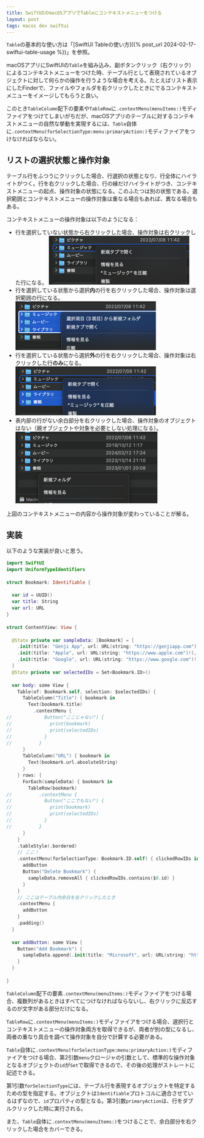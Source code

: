 ```yaml
---
title: SwiftUIのmacOSアプリでTableにコンテキストメニューをつける
layout: post
tags: macos dev swiftui
---
```


`Table`の基本的な使い方は「[SwiftUI Tableの使い方]({% post_url 2024-02-17-swiftui-table-usage %})」を参照。

macOSアプリにSwiftUIの`Table`を組み込み、副ボタンクリック（右クリック）によるコンテキストメニューをつけた時、テーブル行として表現されているオブジェクトに対して何らかの操作を行うような場合を考える。たとえばリスト表示にしたFinderで、ファイルやフォルダを右クリックしたときにでるコンテキストメニューをイメージしてもらうと良い。

このとき`TableColumn`配下の要素や`TableRow`に`.contextMenu(menuItems:)`モディファイアをつけてしまいがちだが、macOSアプリのテーブルに対するコンテキストメニューの自然な挙動を実現するには、`Table`自体に`.contextMenu(forSelectionType:menu:primaryAction:)`モディファイアをつけなければならない。

## リストの選択状態と操作対象

テーブル行をふつうにクリックした場合、行選択の状態となり、行全体にハイライトがつく。行を右クリックした場合、行の縁だけハイライトがつき、コンテキストメニューの起点、操作対象の状態になる。このふたつは別の状態である。選択範囲とコンテキストメニューの操作対象は重なる場合もあれば、異なる場合もある。

コンテキストメニューの操作対象は以下のようになる：

- 行を選択していない状態から右クリックした場合、操作対象は右クリックした行になる。
  ![](/blog/img/20240220/right-click-no-selection.png)
- 行を選択している状態から選択**内**の行を右クリックした場合、操作対象は選択範囲の行になる。
  ![](/blog/img/20240220/right-click-inside-selection.png)
- 行を選択している状態から選択**外**の行を右クリックした場合、操作対象は右クリックした行**のみ**になる。
  ![](/blog/img/20240220/right-click-outside-selection.png)
- 表内部の行がない余白部分を右クリックした場合、操作対象のオブジェクトはない（親オブジェクトや対象を必要としない処理になる）。
  ![](/blog/img/20240220/right-click-in-blank-space.png)

上図のコンテキストメニューの内容から操作対象が変わっていることが解る。

## 実装

以下のような実装が良いと思う。

```swift
import SwiftUI
import UniformTypeIdentifiers

struct Bookmark: Identifiable {

  var id = UUID()
  var title: String
  var url: URL
}

struct ContentView: View {

  @State private var sampleData: [Bookmark] = [
    .init(title: "Genji App", url: URL(string: "https://genjiapp.com")!),
    .init(title: "Apple", url: URL(string: "https://www.apple.com")!),
    .init(title: "Google", url: URL(string: "https://www.google.com")!)
  ]
  @State private var selectedIDs = Set<Bookmark.ID>()

  var body: some View {
    Table(of: Bookmark.self, selection: $selectedIDs) {
      TableColumn("Title") { bookmark in
        Text(bookmark.title)
          .contextMenu {
//            Button("ここじゃない") {
//              print(bookmark)
//              print(selectedIDs)
//            }
//          }
      }
      TableColumn("URL") { bookmark in
        Text(bookmark.url.absoluteString)
      }
    } rows: {
      ForEach(sampleData) { bookmark in
        TableRow(bookmark)
//          .contextMenu {
//            Button("ここでもない") {
//              print(bookmark)
//              print(selectedIDs)
//            }
//          }
      }
    }
    .tableStyle(.bordered)
    // ここ！
    .contextMenu(forSelectionType: Bookmark.ID.self) { clickedRowIDs in
      addButton
      Button("Delete Bookmark") {
        sampleData.removeAll { clickedRowIDs.contains($0.id) }
      }
    }
    // ここはテーブル内余白を右クリックしたとき
    .contextMenu {
      addButton
    }
    .padding()
  }

  var addButton: some View {
    Button("Add Bookmark") {
      sampleData.append(.init(title: "Microsoft", url: URL(string: "https://www.microsoft.com")!))
    }
  }

}
```

`TableColumn`配下の要素`.contextMenu(menuItems:)`モディファイアをつける場合、複数列があるときはすべてにつけなければならないし、右クリックに反応するのが文字がある部分だけになる。

`TableRow`に`.contextMenu(menuItems:)`モディファイアをつける場合、選択行とコンテキストメニューの操作対象両方を取得できるが、両者が別の型になるし、両者の重なり具合を調べて操作対象を自分で計算する必要がある。

`Table`自体に`.contextMenu(forSelectionType:menu:primaryAction:)`モディファイアをつける場合、第2引数`menu`クロージャの引数として、標準的な操作対象となるオブジェクトの`id`が`Set`で取得できるので、その後の処理がストレートに記述できる。

第1引数`forSelectionType`には、テーブル行を表現するオブジェクトを特定するための型を指定する。オブジェクトは`Identifiable`プロトコルに適合させているはずなので、`id`プロパティの型となる。第3引数`primaryAction`は、行をダブルクリックした時に実行される。

また、`Table`自体に`.contextMenu(menuItems:)`をつけることで、余白部分を右クリックした場合をカバーできる。
